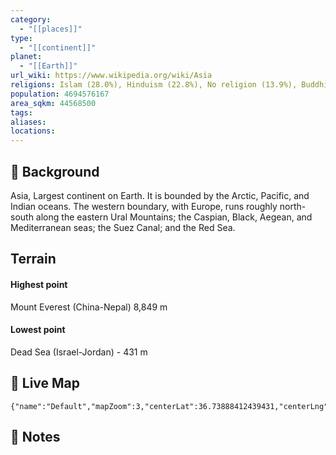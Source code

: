 ```yaml
---
category:
  - "[[places]]"
type:
  - "[[continent]]"
planet:
  - "[[Earth]]"
url_wiki: https://www.wikipedia.org/wiki/Asia
religions: Islam (28.0%), Hinduism (22.8%), No religion (13.9%), Buddhism (11.1%), Chinese folk religion (9.7%), Christianity (8.4%), Ethnic religions (3.5%), New religions (1.3%), Others (1.3%)
population: 4694576167
area_sqkm: 44568500
tags: 
aliases: 
locations:
---
```

## 🌱 Background
Asia, Largest continent on Earth. It is bounded by the Arctic, Pacific, and Indian oceans. The western boundary, with Europe, runs roughly north-south along the eastern Ural Mountains; the Caspian, Black, Aegean, and Mediterranean seas; the Suez Canal; and the Red Sea. 

## Terrain
#### Highest point
Mount Everest (China-Nepal) 8,849 m
#### Lowest point
Dead Sea (Israel-Jordan) - 431 m

## 📡 Live Map
```mapview
{"name":"Default","mapZoom":3,"centerLat":36.73888412439431,"centerLng":74.0007382789643,"query":"","chosenMapSource":0}
```

## 📒 Notes

